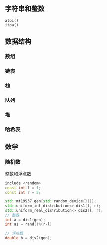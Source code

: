 ## 字符串和整数
```
atoi()
itoa()

```

## 数据结构

### 数组
### 链表
### 栈
### 队列
### 堆
### 哈希表


## 数学
### 随机数

整数和浮点数
```cpp
include <random>
const int l = 1;
const int r = 5;

std::mt19937 gen{std::random_device{}()};
std::uniform_int_distribution<> dis1(l, r);
std::uniform_real_distribution<> dis2(l, r);
// 整数
int a = dis1(gen);
int a1 = rand()%(r-l)

// 浮点数
double b = dis2(gen);
```
